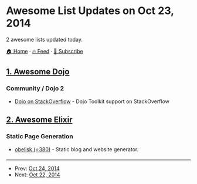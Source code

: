 # Awesome List Updates on Oct 23, 2014

2 awesome lists updated today.

[🏠 Home](/README.md) · [🔥 Feed](https://test.trackawesomelist.com/feed.xml) · [📮 Subscribe](https://trackawesomelist.us17.list-manage.com/subscribe?u=d2f0117aa829c83a63ec63c2f&id=36a103854c)



## [1. Awesome Dojo](/content/petk/awesome-dojo/README.md)

### Community / Dojo 2

*   [Dojo on StackOverflow](http://stackoverflow.com/questions/tagged/dojo) - Dojo Toolkit support on StackOverflow

## [2. Awesome Elixir](/content/h4cc/awesome-elixir/README.md)

### Static Page Generation

*   [obelisk (⭐380)](https://github.com/BennyHallett/obelisk) - Static blog and website generator.

---

- Prev: [Oct 24, 2014](/content/2014/10/24/README.md)
- Next: [Oct 22, 2014](/content/2014/10/22/README.md)